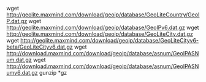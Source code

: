 wget http://geolite.maxmind.com/download/geoip/database/GeoLiteCountry/GeoIP.dat.gz
wget http://geolite.maxmind.com/download/geoip/database/GeoIPv6.dat.gz
wget http://geolite.maxmind.com/download/geoip/database/GeoLiteCity.dat.gz
wget http://geolite.maxmind.com/download/geoip/database/GeoLiteCityv6-beta/GeoLiteCityv6.dat.gz
wget http://download.maxmind.com/download/geoip/database/asnum/GeoIPASNum.dat.gz
wget http://download.maxmind.com/download/geoip/database/asnum/GeoIPASNumv6.dat.gz
gunzip *gz
